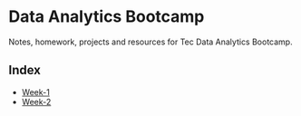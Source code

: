 # Data Analytics Bootcamp

Notes, homework, projects and resources for Tec Data Analytics Bootcamp.


## Index
- [Week-1](./Week-1/readme.md)
- [Week-2](./Week-2/readme.md)
